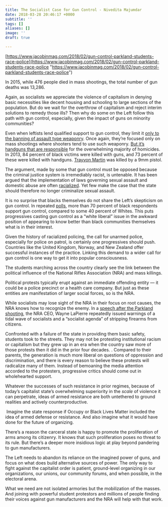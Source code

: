 ```yaml
---
title: The Socialist Case for Gun Control - Nivedita Majumdar
date: 2018-03-28 20:46:17 +0000
subtitle: ''
tags: []
aliases: []
image: ''
draft: true

---
```

[https://www.jacobinmag.com/2018/02/gun-control-parkland-students-race-police](https://www.jacobinmag.com/2018/02/gun-control-parkland-students-race-police "https://www.jacobinmag.com/2018/02/gun-control-parkland-students-race-police")

In 2015, while 476 people died in mass shootings, the total number of gun deaths was 13,286.

Again, as socialists we appreciate the violence of capitalism in denying basic necessities like decent housing and schooling to large sections of the population. But do we wait for the overthrow of capitalism and reject interim solutions to remedy those ills? Then why do some on the Left follow this path with gun control, especially, given the impact of guns on minority communities?

Even when leftists lend qualified support to gun control, they limit it [only to the banning of assault type weaponry](https://www.socialistalternative.org/2017/12/05/gun-control-solution-gun-violence-socialist-analysis/). Once again, they’re focused only on mass shootings where shooters tend to use such weaponry. [But it’s handguns that are responsible](https://www.nytimes.com/2014/09/14/sunday-review/the-assault-weapon-myth.html) for the overwhelming majority of homicides. In 2013, 84 percent of black victims were killed with guns, and 73 percent of these were killed with handguns. [Trayvon Martin](https://www.wsj.com/articles/gun-that-killed-trayvon-martin-successfully-sold-1463618241) was killed by a 9mm pistol.

  
The argument, made by some that gun control must be opposed because the criminal justice system is irremediably racist, is untenable. It has been argued that the implementation of laws governing sexual assault and domestic abuse are often [racialized](https://www.nytimes.com/2017/09/22/opinion/california-sexual-assault-law-blacks.html). Yet few make the case that the state should therefore no longer criminalize sexual assault. 

It is no surprise that blacks themselves do not share the Left’s skepticism on gun control. In repeated [polls](http://www.people-press.org/2015/08/13/continued-bipartisan-support-for-expanded-background-checks-on-gun-sales/8-12-2015-3-59-05-pm/), more than 70 percent of black respondents support gun control, compared to some 40 percent of Whites. This puts progressives casting gun control as a “white liberal” issue in the awkward position of appearing to know better than black communities themselves what is in their interest.

Given the history of racialized policing, the call for unarmed police, especially for police on patrol, is certainly one progressives should push. Countries like the United Kingdom, Norway, and New Zealand offer successful instances of the practice. Linking this demand to a wider call for gun control is one way to get it into popular consciousness.

The students marching across the country clearly see the link between the political influence of the National Rifles Association (NRA) and mass killings.

Political protests typically erupt against an immediate offending entity — it could be a police precinct or a health care company. But just as these entities are manifestation of larger social forces, so is the NRA.

While socialists may lose sight of the NRA in their focus on root causes, the NRA knows how to recognize the enemy. In a [speech after the Parkland shooting](http://krcc.org/post/nra-leader-warns-conservatives-socialist-wave-wake-shooting), the NRA CEO, Wayne LaPierre repeatedly issued warnings of a tidal wave of socialists and a “socialist agenda” of stripping firearms from citizens.

Confronted with a failure of the state in providing them basic safety, students took to the streets. They may not be protesting institutional racism or capitalism but they grew up in an era when the country saw more of those protests then it did in the prior four decades. . Compared to their parents, the generation is much more liberal on questions of oppression and discrimination, and there is every reason to believe these protests will radicalize many of them. Instead of bemoaning the media attention accorded to the protesters, progressive critics should come out in wholehearted support.

  
Whatever the successes of such resistance in prior regimes, because of today’s capitalist state’s overwhelming superiority in the _scale_ of violence it can perpetrate, ideas of armed resistance are both untethered to ground realities and actively counterproductive.

 Imagine the state response if Occupy or Black Lives Matter included the idea of armed defense or resistance. And also imagine what it would have done for the future of organizing.

  
There’s a reason the carceral state is happy to promote the proliferation of arms among its citizenry. It knows that such proliferation poses no threat to its rule. But there’s a deeper more insidious logic at play beyond pandering to gun manufacturers. 

The Left needs to abandon its reliance on the imagined power of guns, and focus on what does build alternative sources of power. The only way to fight against the capitalist order is patient, ground-level organizing in our organizations, our unions, our community forums, and when possible, in the electoral arena.

What we need are not isolated armories but the mobilization of the masses. And joining with powerful student protestors and millions of people finding their voices against gun manufacturers and the NRA will help with that work.